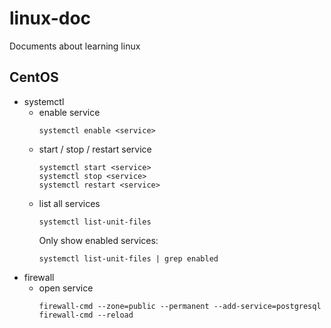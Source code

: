 # linux-doc
Documents about learning linux

## CentOS
* systemctl
  * enable service
    ```shell script
    systemctl enable <service>
    ```
  * start / stop / restart service
    ```shell script
    systemctl start <service>
    systemctl stop <service>
    systemctl restart <service>
    ```
  * list all services
    ```shell script
    systemctl list-unit-files
    ```
    Only show enabled services:
    ```shell script
    systemctl list-unit-files | grep enabled
    ```
* firewall
  * open service
    ```shell script
    firewall-cmd --zone=public --permanent --add-service=postgresql
    firewall-cmd --reload
    ```
